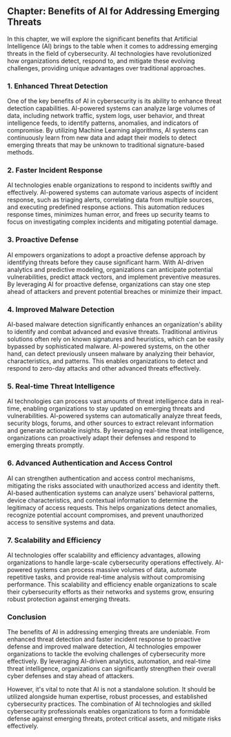 Chapter: Benefits of AI for Addressing Emerging Threats
-------------------------------------------------------

In this chapter, we will explore the significant benefits that Artificial Intelligence (AI) brings to the table when it comes to addressing emerging threats in the field of cybersecurity. AI technologies have revolutionized how organizations detect, respond to, and mitigate these evolving challenges, providing unique advantages over traditional approaches.

### 1. Enhanced Threat Detection

One of the key benefits of AI in cybersecurity is its ability to enhance threat detection capabilities. AI-powered systems can analyze large volumes of data, including network traffic, system logs, user behavior, and threat intelligence feeds, to identify patterns, anomalies, and indicators of compromise. By utilizing Machine Learning algorithms, AI systems can continuously learn from new data and adapt their models to detect emerging threats that may be unknown to traditional signature-based methods.

### 2. Faster Incident Response

AI technologies enable organizations to respond to incidents swiftly and effectively. AI-powered systems can automate various aspects of incident response, such as triaging alerts, correlating data from multiple sources, and executing predefined response actions. This automation reduces response times, minimizes human error, and frees up security teams to focus on investigating complex incidents and mitigating potential damage.

### 3. Proactive Defense

AI empowers organizations to adopt a proactive defense approach by identifying threats before they cause significant harm. With AI-driven analytics and predictive modeling, organizations can anticipate potential vulnerabilities, predict attack vectors, and implement preventive measures. By leveraging AI for proactive defense, organizations can stay one step ahead of attackers and prevent potential breaches or minimize their impact.

### 4. Improved Malware Detection

AI-based malware detection significantly enhances an organization's ability to identify and combat advanced and evasive threats. Traditional antivirus solutions often rely on known signatures and heuristics, which can be easily bypassed by sophisticated malware. AI-powered systems, on the other hand, can detect previously unseen malware by analyzing their behavior, characteristics, and patterns. This enables organizations to detect and respond to zero-day attacks and other advanced threats effectively.

### 5. Real-time Threat Intelligence

AI technologies can process vast amounts of threat intelligence data in real-time, enabling organizations to stay updated on emerging threats and vulnerabilities. AI-powered systems can automatically analyze threat feeds, security blogs, forums, and other sources to extract relevant information and generate actionable insights. By leveraging real-time threat intelligence, organizations can proactively adapt their defenses and respond to emerging threats promptly.

### 6. Advanced Authentication and Access Control

AI can strengthen authentication and access control mechanisms, mitigating the risks associated with unauthorized access and identity theft. AI-based authentication systems can analyze users' behavioral patterns, device characteristics, and contextual information to determine the legitimacy of access requests. This helps organizations detect anomalies, recognize potential account compromises, and prevent unauthorized access to sensitive systems and data.

### 7. Scalability and Efficiency

AI technologies offer scalability and efficiency advantages, allowing organizations to handle large-scale cybersecurity operations effectively. AI-powered systems can process massive volumes of data, automate repetitive tasks, and provide real-time analysis without compromising performance. This scalability and efficiency enable organizations to scale their cybersecurity efforts as their networks and systems grow, ensuring robust protection against emerging threats.

### Conclusion

The benefits of AI in addressing emerging threats are undeniable. From enhanced threat detection and faster incident response to proactive defense and improved malware detection, AI technologies empower organizations to tackle the evolving challenges of cybersecurity more effectively. By leveraging AI-driven analytics, automation, and real-time threat intelligence, organizations can significantly strengthen their overall cyber defenses and stay ahead of attackers.

However, it's vital to note that AI is not a standalone solution. It should be utilized alongside human expertise, robust processes, and established cybersecurity practices. The combination of AI technologies and skilled cybersecurity professionals enables organizations to form a formidable defense against emerging threats, protect critical assets, and mitigate risks effectively.
